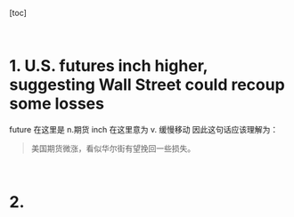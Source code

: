 [toc]






&emsp;
&emsp; 
# 1. U.S. futures inch higher, suggesting Wall Street could recoup some losses 
future 在这里是 n.期货
inch 在这里意为 v. 缓慢移动
因此这句话应该理解为： 
> 美国期货微涨，看似华尔街有望挽回一些损失。
>






&emsp;
&emsp; 
# 2. 

